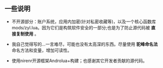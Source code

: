 ## 一些说明
- 不开源部分：账户系统，应用内加密(针对私密收藏等)，以及一个核心函数库mods/zyl.lua。因为它们是构筑软件安全的一部分;也是为了防止源代码被 **直接复制使用** 。

- 我自己觉得写的...一言难尽，可能也没有太高深的东西。尽量使用 **驼峰命名法** 命名方法和变量，增加可读性。

- 使用nirenr开源框架Androlua+构建；也感谢其它开发者贡献的源代码。
